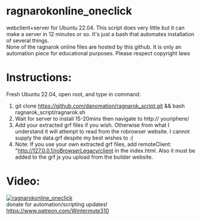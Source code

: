 # ragnarokonline_oneclick
webclient+server for Ubuntu 22.04. This script does very little but it can make a server in 12 minutes or so. 
It's just a bash that automates installation of several things.  
None of the ragnarok online files are hosted by this github. It is only an automation piece for educational purposes. Please respect copyright laws  

# Instructions:
Fresh Ubuntu 22.04, open root, and type in command:  
1. git clone https://github.com/danomation/ragnarok_script.git && bash ragnarok_script/ragnarok.sh  
2. Wait for server to install 15-20mins then navigate to http:// youriphere/ 
3. Add your extracted grf files if you wish. Otherwise from what I understand it will attempt to read from the robrowser website. I cannot supply the data.grf despite my best wishes to :(  
4. Note: If you use your own extracted grf files, add remoteClient:  "http://127.0.0.1/roBrowserLegacy/client in the index.html. Also it must be added to the grf js you upload from the builder website.  

# Video:  

[![ragnarokonline_oneclick](https://img.youtube.com/vi/HSR538rZhXM/0.jpg)](https://www.youtube.com/watch?v=HSR538rZhXM)  
donate for automation/scripting updates! https://www.patreon.com/Wintermute310  
